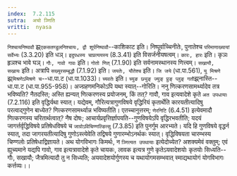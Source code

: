 ```yaml
---
index:  7.2.115
sutra:  अचो ञ्णिति
vritti:  nyasa
---
```


`निश्चायनिष्पावौ` झ्र्`एकसतण्डुलनिश्चायः, द्वौ शूर्पनिष्पावौ`--काशिकाट इति। निष्पूर्वाच्चिनीतेः, पुनातेश्च `परिमाणाख्यायां सर्वेभ्यः` (3.3.20) इति धञ्। `इदुपधस्य चाप्रत्ययस्य` (8.3.41) इति विसर्जनीयषत्वम्। `कारः, हारः` इति। कृञः हृञश्च भावे घञ्।
`गौः, गावो गावः` इति। `गोतो णित्` (7.1.90) इति सर्वनामस्थानस्य णित्त्वम्। `सखायौ, सखायः` इति। अत्रापि `सख्युरसम्बुद्धौ` (7.1.92) इति। `जयतेः, यौतेश्च` इति। `जि जये` (धा.पा.561), `यु मिश्रणे` झ्र्`मिश्रणेऽमिश्रणे च`--धा.पा.ट (धा.पा.1033)। `च्यवतेः` इति। `च्युङ छ्युङ् ज्युङ् प्रुङ् प्लुङ् गतौ`झ्र्नास्ति--धा.पा.ट (धा.पा.955-958)। अज्ग्रहणमनिकोऽपि यथा स्यात्--गोरिति। ननु णित्करणसामर्थ्यादेव तत्र भविष्यति? नैतदस्ति; अस्ति ह्यन्यत् णित्करणस्य प्रयोजनम्, किं तत्? गावौ, गाव इत्यवादेशे कृते `अत उपधायाः` (7.2.116) इति वृद्धिर्यथा स्यात्। यद्येवम्, गौरित्यत्रागुणविषये वृद्धिरियं कृतार्थेति कारयतीत्यादिषु परत्वाद्गुणेन बाध्येत? णित्करणसामर्थ्यान्न भविष्यतीति। एतच्चानुत्तरम्; `णेरनिटि` (6.4.51) इत्येवमादौ णित्करणस्य चरितार्थत्वात्? नैष दोषः; आचार्यप्रवृत्तिर्ज्ञापयति--गुणविषयेऽपि वृद्धिरभवतीति; यदयं जागर्त्तर्वृद्धिविषये प्रतिषेधविषये च `जाग्रोऽविचिण्णल्ङित्सु` (7.3.85) इति पुनर्गुम आरभ्यते। यदि हि गुणविषये वृद्धर्न स्यात्, तदा जागरयतीत्यादिषु गुणोऽस्त्येवेति तद्विषये गुणारम्भोऽनर्थकः स्यात्। वृद्धिविषयता चारम्भस्य चिण्णलोः प्रतिषेधाद्विज्ञायते। अथ योगविभागः किमर्थः, न `ञ्णित्यत उपथायाः` इत्येदोच्येत? अशक्यमेवं वक्तुम्; एवं ह्युच्यमाने यद्यपि गावो, गाव इत्यत्रावादेशे कृते चायकः, लावक इत्यत्र गुणे कृतेऽयवादेशयोः कृतयोः सिध्यति--गौः, सखायौ; जैत्रमित्यादौ तु न सिध्यति; अयवादेशयोर्गुणस्य च यथायोगमसम्भवात् स्माद्यथायोगं योगविभागः कर्त्तव्यः।।

